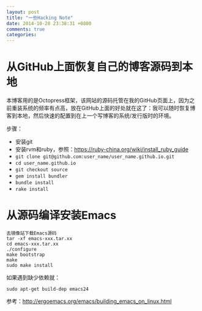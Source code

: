 ```yaml
---
layout: post
title: "一些Hacking Note"
date: 2014-10-28 23:38:31 +0800
comments: true
categories: 
---
```


从GitHub上面恢复自己的博客源码到本地
====
本博客用的是Octopress框架，该网站的源码托管在我的GitHub页面上，因为之前重装系统的频率有点高，放在GitHub上面的好处就在这了：我可以随时恢复博客到本地，然后快速的配置到在上一个写博客的系统/发行版时的环境。

步骤：

- 安装git
- 安装rvm和ruby，参照：https://ruby-china.org/wiki/install_ruby_guide
- `git clone git@github.com:user_name/user_name.github.io.git`
- `cd user_name.github.io`
- `git checkout source`
- `gem install bundler`
- `bundle install`
- `rake install`


从源码编译安装Emacs
====
```
去镜像站下载Emacs源码
tar -xf emacs-xxx.tar.xx
cd emacs-xxx.tar.xx
./configure
make bootstrap
make
sudo make install
```
如果遇到缺少依赖就：

`sudo apt-get build-dep emacs24`

参考：http://ergoemacs.org/emacs/building_emacs_on_linux.html

